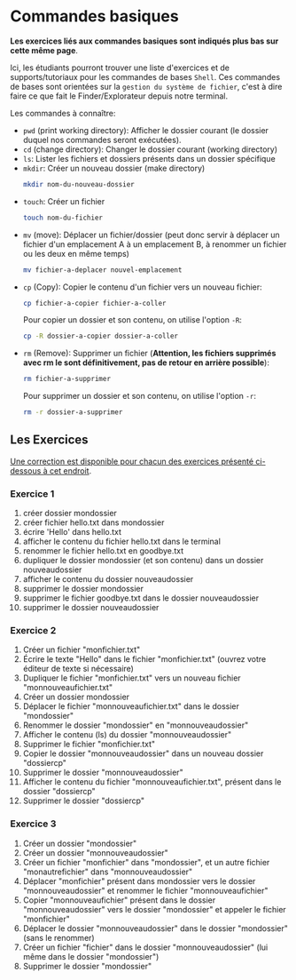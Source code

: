 # Commandes basiques

**Les exercices liés aux commandes basiques sont indiqués plus bas sur cette même page**.

Ici, les étudiants pourront trouver une liste d'exercices et de supports/tutoriaux pour les commandes de bases `Shell`. Ces commandes de bases sont orientées sur la `gestion du système de fichier`, c'est à dire faire ce que fait le Finder/Explorateur depuis notre terminal.

Les commandes à connaître:
- `pwd` (print working directory): Afficher le dossier courant (le dossier duquel nos commandes seront exécutées).
- `cd` (change directory): Changer le dossier courant (working directory)
- `ls`: Lister les fichiers et dossiers présents dans un dossier spécifique
- `mkdir`: Créer un nouveau dossier (make directory) 
  ```bash
  mkdir nom-du-nouveau-dossier
  ```
- `touch`: Créer un fichier
  ```bash
  touch nom-du-fichier
  ```
- `mv` (move): Déplacer un fichier/dossier (peut donc servir à déplacer un fichier d'un emplacement A à un emplacement B, à renommer un fichier ou les deux en même temps)
  ```bash
  mv fichier-a-deplacer nouvel-emplacement
  ```
- `cp` (Copy): Copier le contenu d'un fichier vers un nouveau fichier:
  ```bash
  cp fichier-a-copier fichier-a-coller
  ```
  Pour copier un dossier et son contenu, on utilise l'option `-R`:
  ```bash
  cp -R dossier-a-copier dossier-a-coller
  ```
- `rm` (Remove): Supprimer un fichier (**Attention, les fichiers supprimés avec rm le sont définitivement, pas de retour en arrière possible**):
  ```bash
  rm fichier-a-supprimer
  ```
  Pour supprimer un dossier et son contenu, on utilise l'option `-r`:
  ```bash
  rm -r dossier-a-supprimer
  ``` 

## Les Exercices

[Une correction est disponible pour chacun des exercices présenté ci-dessous à cet endroit](./CORRECTIONS.md).

### Exercice 1

1. créer dossier mondossier
2. créer fichier hello.txt dans mondossier
3. écrire 'Hello' dans hello.txt
4. afficher le contenu du fichier hello.txt dans le terminal
5. renommer le fichier hello.txt en goodbye.txt
6. dupliquer le dossier mondossier (et son contenu) dans un dossier nouveaudossier
7. afficher le contenu du dossier nouveaudossier
8. supprimer le dossier mondossier
9. supprimer le fichier goodbye.txt dans le dossier nouveaudossier
10. supprimer le dossier nouveaudossier

### Exercice 2

1. Créer un fichier "monfichier.txt"
2. Écrire le texte "Hello" dans le fichier "monfichier.txt" (ouvrez votre éditeur de texte si nécessaire)
3. Dupliquer le fichier "monfichier.txt" vers un nouveau fichier "monnouveaufichier.txt"
4. Créer un dossier mondossier
5. Déplacer le fichier "monnouveaufichier.txt" dans le dossier "mondossier"
6. Renommer le dossier "mondossier" en "monnouveaudossier"
7. Afficher le contenu (ls) du dossier "monnouveaudossier"
8. Supprimer le fichier "monfichier.txt"
9. Copier le dossier "monnouveaudossier" dans un nouveau dossier "dossiercp"
10. Supprimer le dossier "monnouveaudossier"
11. Afficher le contenu du fichier "monnouveaufichier.txt", présent dans le dossier "dossiercp"
12. Supprimer le dossier "dossiercp"

### Exercice 3

1. Créer un dossier "mondossier"
2. Créer un dossier "monnouveaudossier"
3. Créer un fichier "monfichier" dans "mondossier", et un autre fichier "monautrefichier" dans "monnouveaudossier"
4. Déplacer "monfichier" présent dans mondossier vers le dossier "monnouveaudossier" et renommer le fichier "monnouveaufichier"
5. Copier "monnouveaufichier" présent dans le dossier "monnouveaudossier" vers le dossier "mondossier" et appeler le fichier "monfichier"
6. Déplacer le dossier "monnouveaudossier" dans le dossier "mondossier" (sans le renommer)
7. Créer un fichier "fichier" dans le dossier "monnouveaudossier" (lui même dans le dossier "mondossier")
8. Supprimer le dossier "mondossier"
